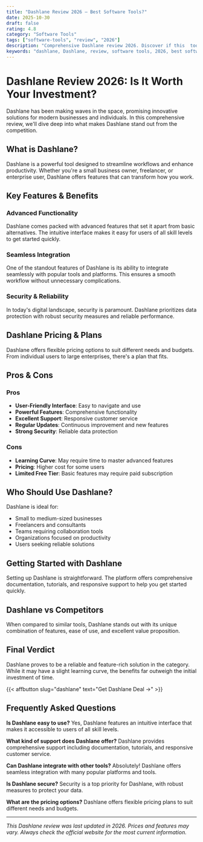 ```yaml
---
title: "Dashlane Review 2026 – Best Software Tools?"
date: 2025-10-30
draft: false
rating: 4.8
category: "Software Tools"
tags: ["software-tools", "review", "2026"]
description: "Comprehensive Dashlane review 2026. Discover if this  tool is the best choice for your needs."
keywords: "dashlane, Dashlane, review, software tools, 2026, best software tools"
---
```


# Dashlane Review 2026: Is It Worth Your Investment?

Dashlane has been making waves in the  space, promising innovative solutions for modern businesses and individuals. In this comprehensive review, we'll dive deep into what makes Dashlane stand out from the competition.

## What is Dashlane?

Dashlane is a powerful  tool designed to streamline workflows and enhance productivity. Whether you're a small business owner, freelancer, or enterprise user, Dashlane offers features that can transform how you work.

## Key Features & Benefits

### Advanced Functionality
Dashlane comes packed with advanced features that set it apart from basic alternatives. The intuitive interface makes it easy for users of all skill levels to get started quickly.

### Seamless Integration
One of the standout features of Dashlane is its ability to integrate seamlessly with popular tools and platforms. This ensures a smooth workflow without unnecessary complications.

### Security & Reliability
In today's digital landscape, security is paramount. Dashlane prioritizes data protection with robust security measures and reliable performance.

## Dashlane Pricing & Plans

Dashlane offers flexible pricing options to suit different needs and budgets. From individual users to large enterprises, there's a plan that fits.

## Pros & Cons

### Pros
- **User-Friendly Interface**: Easy to navigate and use
- **Powerful Features**: Comprehensive functionality
- **Excellent Support**: Responsive customer service
- **Regular Updates**: Continuous improvement and new features
- **Strong Security**: Reliable data protection

### Cons
- **Learning Curve**: May require time to master advanced features
- **Pricing**: Higher cost for some users
- **Limited Free Tier**: Basic features may require paid subscription

## Who Should Use Dashlane?

Dashlane is ideal for:
- Small to medium-sized businesses
- Freelancers and consultants
- Teams requiring collaboration tools
- Organizations focused on productivity
- Users seeking reliable  solutions

## Getting Started with Dashlane

Setting up Dashlane is straightforward. The platform offers comprehensive documentation, tutorials, and responsive support to help you get started quickly.

## Dashlane vs Competitors

When compared to similar tools, Dashlane stands out with its unique combination of features, ease of use, and excellent value proposition.

## Final Verdict

Dashlane proves to be a reliable and feature-rich solution in the  category. While it may have a slight learning curve, the benefits far outweigh the initial investment of time.

{{< affbutton slug="dashlane" text="Get Dashlane Deal →" >}}

## Frequently Asked Questions

**Is Dashlane easy to use?**
Yes, Dashlane features an intuitive interface that makes it accessible to users of all skill levels.

**What kind of support does Dashlane offer?**
Dashlane provides comprehensive support including documentation, tutorials, and responsive customer service.

**Can Dashlane integrate with other tools?**
Absolutely! Dashlane offers seamless integration with many popular platforms and tools.

**Is Dashlane secure?**
Security is a top priority for Dashlane, with robust measures to protect your data.

**What are the pricing options?**
Dashlane offers flexible pricing plans to suit different needs and budgets.

---

*This Dashlane review was last updated in 2026. Prices and features may vary. Always check the official website for the most current information.*
